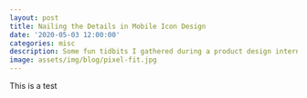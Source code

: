 ```yaml
---
layout: post
title: Nailing the Details in Mobile Icon Design
date: '2020-05-03 12:00:00'
categories: misc
description: Some fun tidbits I gathered during a product design internship at Collective Health.
image: assets/img/blog/pixel-fit.jpg
---
```

This is a test
